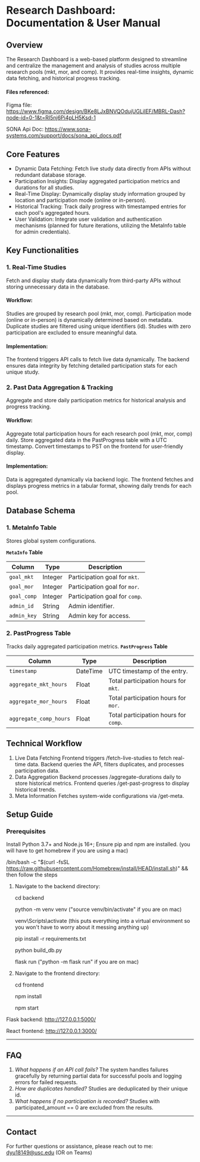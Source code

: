 # Research Dashboard: Documentation & User Manual
## Overview
The Research Dashboard is a web-based platform designed to streamline and centralize the management and analysis of studies across multiple research pools (mkt, mor, and comp). It provides real-time insights, dynamic data fetching, and historical progress tracking.

#### Files referenced: 

Figma file: https://www.figma.com/design/BKe8LJxBNVQOdujUGLiIEF/MBRL-Dash?node-id=0-1&t=RI5nj6Pi4pLH5Ksd-1

SONA Api Doc: https://www.sona-systems.com/support/docs/sona_api_docs.pdf

## Core Features
- Dynamic Data Fetching: Fetch live study data directly from APIs without redundant database storage.
- Participation Insights: Display aggregated participation metrics and durations for all studies.
- Real-Time Display: Dynamically display study information grouped by location and participation mode (online or in-person).
- Historical Tracking: Track daily progress with timestamped entries for each pool's aggregated hours.
- User Validation: Integrate user validation and authentication mechanisms (planned for future iterations, utilizing the MetaInfo table for admin credentials).
## Key Functionalities
### 1. Real-Time Studies
Fetch and display study data dynamically from third-party APIs without storing unnecessary data in the database.

#### Workflow:
Studies are grouped by research pool (mkt, mor, comp).
Participation mode (online or in-person) is dynamically determined based on metadata.
Duplicate studies are filtered using unique identifiers (id).
Studies with zero participation are excluded to ensure meaningful data.
#### Implementation:
The frontend triggers API calls to fetch live data dynamically.
The backend ensures data integrity by fetching detailed participation stats for each unique study.
### 2. Past Data Aggregation & Tracking
Aggregate and store daily participation metrics for historical analysis and progress tracking.

#### Workflow:
Aggregate total participation hours for each research pool (mkt, mor, comp) daily.
Store aggregated data in the PastProgress table with a UTC timestamp.
Convert timestamps to PST on the frontend for user-friendly display.
#### Implementation:
Data is aggregated dynamically via backend logic.
The frontend fetches and displays progress metrics in a tabular format, showing daily trends for each pool.
## Database Schema
### 1. MetaInfo Table
Stores global system configurations.

**`MetaInfo` Table**

| **Column**  | **Type**  | **Description**       |
|-------------|-----------|-----------------------|
| `goal_mkt`  | Integer   | Participation goal for `mkt`. |
| `goal_mor`  | Integer   | Participation goal for `mor`. |
| `goal_comp` | Integer   | Participation goal for `comp`. |
| `admin_id`  | String    | Admin identifier.     |
| `admin_key` | String    | Admin key for access. |


### 2. PastProgress Table
Tracks daily aggregated participation metrics.
**`PastProgress` Table**

| **Column**             | **Type**  | **Description**                                  |
|------------------------|-----------|-------------------------------------------------|
| `timestamp`            | DateTime  | UTC timestamp of the entry.                     |
| `aggregate_mkt_hours`  | Float     | Total participation hours for `mkt`.           |
| `aggregate_mor_hours`  | Float     | Total participation hours for `mor`.           |
| `aggregate_comp_hours` | Float     | Total participation hours for `comp`.          |

## Technical Workflow
1. Live Data Fetching
Frontend triggers /fetch-live-studies to fetch real-time data.
Backend queries the API, filters duplicates, and processes participation data.
2. Data Aggregation
Backend processes /aggregate-durations daily to store historical metrics.
Frontend queries /get-past-progress to display historical trends.
3. Meta Information
Fetches system-wide configurations via /get-meta.
## Setup Guide
### Prerequisites
Install Python 3.7+ and Node.js 16+;
Ensure pip and npm are installed. (you will have to get homebrew if you are using a mac)

/bin/bash -c "$(curl -fsSL https://raw.githubusercontent.com/Homebrew/install/HEAD/install.sh)" && then follow the steps


1. Navigate to the backend directory:

   cd backend

   python -m venv venv ("source venv/bin/activate" if you are on mac)

   venv\Scripts\activate (this puts everything into a virtual environment so you won't have to worry about it messing anything up)
   
   pip install -r requirements.txt

   python build_db.py

   flask run ("python -m flask run" if you are on mac)

2. Navigate to the frontend directory:
   
   cd frontend

   npm install

   npm start

Flask backend: http://127.0.0.1:5000/

React frontend: http://127.0.0.1:3000/


-----
## FAQ
1. *What happens if an API call fails?* The system handles failures gracefully by returning partial data for successful pools and logging errors for failed requests.
2. *How are duplicates handled?* Studies are deduplicated by their unique id.
3. *What happens if no participation is recorded?* Studies with participated_amount == 0 are excluded from the results.
-----
## Contact
For further questions or assistance, please reach out to me: dyu18149@usc.edu (OR on Teams)
